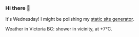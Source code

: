 ### Hi there :wave:

It's Wednesday! I might be polishing my [static site generator](https://github.com/bewuethr/pandoc-bash-blog).

Weather in Victoria BC: shower in vicinity, at +7°C.

